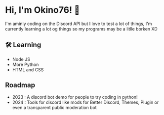 # Hi, I'm Okino76! 👋

I'm aminly coding on the Discord API but I love to test a lot of things, I'm currently learning a lot og things so my programs may be a litlle borken XD

## 🛠 Learning
- Node JS
- More Python
- HTML and CSS

## Roadmap

- 2023 : A discord bot demo for people to try coding in python! 
- 2024 : Tools for discord like mods for Better Discord, Themes, Plugin or even a transparent public moderation bot 
